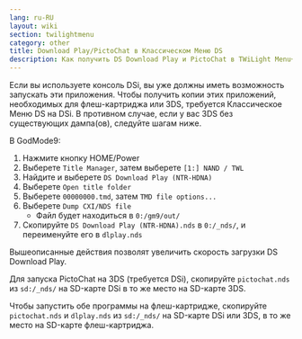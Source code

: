 ```yaml
---
lang: ru-RU
layout: wiki
section: twilightmenu
category: other
title: Download Play/PictoChat в Классическом Меню DS
description: Как получить DS Download Play и PictoChat в TWiLight Menu++'s DS Classic Menu
---
```


Если вы используете консоль DSi, вы уже должны иметь возможность запускать эти приложения. Чтобы получить копии этих приложений, необходимых для флеш-картриджа или 3DS, требуется Классическое Меню DS на DSi. В противном случае, если у вас 3DS без существующих дампа(ов), следуйте шагам ниже.

В GodMode9:
1. Нажмите кнопку HOME/Power
1. Выберете `Title Manager`, затем выберете `[1:] NAND / TWL`
1. Найдите и выберете `DS Download Play (NTR-HDNA)`
1. Выберете `Open title folder`
1. Выберете `00000000.tmd`, затем `TMD file options...`
1. Выберете `Dump CXI/NDS file`
   - Файл будет находиться в `0:/gm9/out/`
1. Скопируйте `DS Download Play (NTR-HDNA).nds` в `0:/_nds/`, и переименуйте его в `dlplay.nds`

Вышеописанные действия позволят увеличить скорость загрузки DS Download Play.

Для запуска PictoChat на 3DS (требуется DSi), скопируйте `pictochat.nds` из `sd:/_nds/` на SD-карте DSi в то же место на SD-карте 3DS.

Чтобы запустить обе программы на флеш-картридже, скопируйте `pictochat.nds` и `dlplay.nds` из `sd:/_nds/` на SD-карте DSi или 3DS, в то же место на SD-карте флеш-картриджа.
